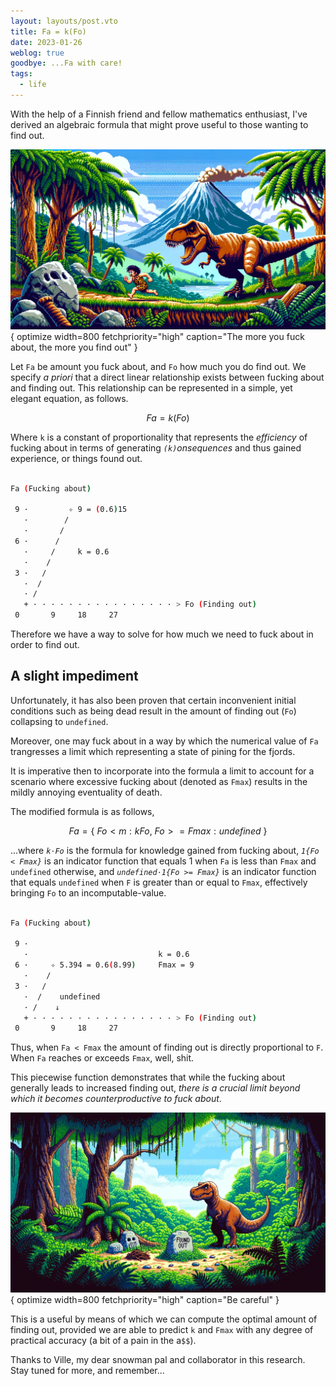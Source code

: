```yaml
---
layout: layouts/post.vto
title: Fa = k(Fo)
date: 2023-01-26
weblog: true
goodbye: ...Fa with care!
tags:
  - life
---
```


With the help of a Finnish friend and fellow mathematics enthusiast, I've derived an algebraic formula that might prove useful to those wanting to find out.

![A T-Rex chasing a caveman who was fucking about](/assets/images/fa-equals-k-fo.webp){ optimize width=800 fetchpriority="high" caption="The more you fuck about, the more you find out" }

Let `Fa` be amount you fuck about, and `Fo` how much you do find out. We specify _a priori_ that a direct linear relationship exists between fucking about and finding out. This relationship can be represented in a simple, yet elegant equation, as follows.

```math

Fa = k(Fo)

```

Where `k` is a constant of proportionality that represents the _efficiency_ of fucking about in terms of generating _`(k)`onsequences_ and thus gained experience, or things found out.

```bash

Fa (Fucking about)

 9 ·         ✧ 9 = (0.6)15
   ·        /
   ·       /
 6 ·      /
   ·     /     k = 0.6
   ·    /
 3 ·   /
   ·  /
   · /
   + · · · · · · · · · · · · · · · · > Fo (Finding out)
 0       9     18     27

```

Therefore we have a way to solve for how much we need to fuck about in order to find out.

## A slight impediment

Unfortunately, it has also been proven that certain inconvenient initial conditions such as being dead result in the amount of finding out (`Fo`) collapsing to `undefined`.

Moreover, one may fuck about in a way by which the numerical value of `Fa` trangresses a limit which representing a state of pining for the fjords.

It is imperative then to incorporate into the formula a limit to account for a scenario where excessive fucking about (denoted as `Fmax`) results in the mildly annoying eventuality of death.

The modified formula is as follows,

```math

Fa = \left\{~Fo<m:kFo,~Fo>=Fmax:undefined~\right\}

```

...where _`k⋅Fo`_ is the formula for knowledge gained from fucking about, _`1{Fo < Fmax}`_ is an indicator function that equals 1 when `Fa` is less than `Fmax` and `undefined` otherwise, and _`undefined⋅1{Fo >= Fmax}`_ is an indicator function that equals `undefined` when `F` is greater than or equal to `Fmax`, effectively bringing `Fo` to an incomputable-value.

```bash

Fa (Fucking about)

 9 ·
   ·                             k = 0.6
 6 ·     ✧ 5.394 = 0.6(8.99)     Fmax = 9
   ·    /
 3 ·   /
   ·  /    undefined
   · /    ↓
   + · · · · · · · · · · · · · · · · > Fo (Finding out)
 0       9     18     27

```

Thus, when `Fa < Fmax` the amount of finding out is directly proportional to `F`. When `Fa` reaches or exceeds `Fmax`, well, shit.

This piecewise function demonstrates that while the fucking about generally leads to increased finding out, _there is a crucial limit beyond which it becomes counterproductive to fuck about_.

![A T-Rex with a full belly](/assets/images/belly-full.webp){ optimize width=800 fetchpriority="high" caption="Be careful" }

This is a useful by means of which we can compute the optimal amount of finding out, provided we are able to predict `k` and `Fmax` with any degree of practical accuracy (a bit of a pain in the a`$$`).

<!-- ## Computing k and Fmax -->

Thanks to Ville, my dear snowman pal and collaborator in this research. Stay tuned for more, and remember...
